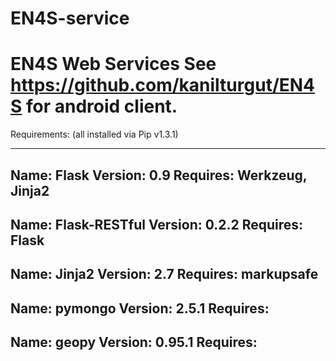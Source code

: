 EN4S-service
============

EN4S Web Services
See https://github.com/kanilturgut/EN4S for android client.
============

Requirements:
(all installed via Pip v1.3.1)

---
Name: Flask
Version: 0.9
Requires: Werkzeug, Jinja2
---
Name: Flask-RESTful
Version: 0.2.2
Requires: Flask
---
Name: Jinja2
Version: 2.7
Requires: markupsafe
---
Name: pymongo
Version: 2.5.1
Requires:
---
Name: geopy
Version: 0.95.1
Requires:
---
